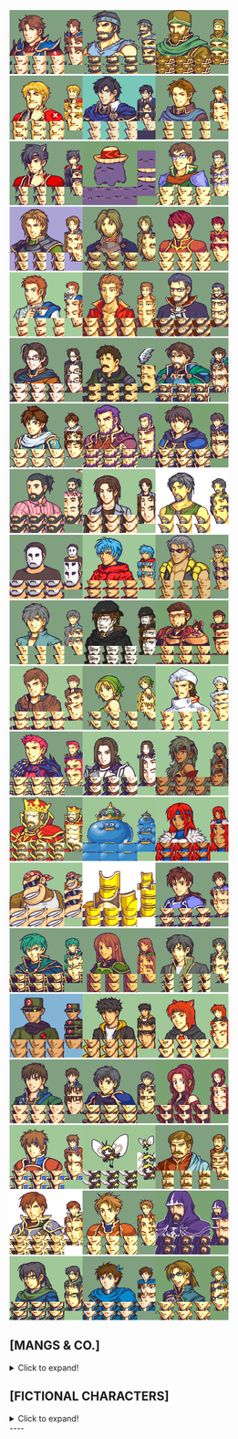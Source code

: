 ![Donlot (Main) {AI, NX, Wasdye}.png](https://github.com/Wasdye/Donclave-Repo/blob/main/Donlot/Donlot%20(Main)%20%7BAI%2C%20NX%2C%20Wasdye%7D.png "Donlot (Main) {AI, NX, Wasdye}")![Czarpy {CJ}.png](https://github.com/Wasdye/Donclave-Repo/blob/main/Pastor/Czarpy%20%7BCJ%7D.png "Czarpy {CJ}.png")![Crimmy {CJ}.png](https://github.com/Wasdye/Donclave-Repo/blob/main/Crimmy/Crimmy%20%7BCJ%7D.png "Crimmy {CJ}.png")![Nohrianguy {Tom776, NX}.png](https://github.com/Wasdye/Donclave-Repo/blob/main/Evil%20Mangs%20Empire/Nohrian/Nohrianguy%20%7BTom776%2C%20NX%7D.png "Nohrianguy {Tom776, NX}.png")![NX.png](https://github.com/Wasdye/Donclave-Repo/blob/main/Evil%20Mangs%20Empire/Nameless%20X%20NX/NX.png "NX.png")![Philip_Tactician {NX, Wasdye}.png](https://github.com/Wasdye/Donclave-Repo/blob/main/Phil/Philip_Tactician%20%7BNX%2C%20Wasdye%7D.png "Philip_Tactician {NX, Wasdye}.png")![Cat Yera {CJ, Yera, Wasdye}.png](https://github.com/Wasdye/Donclave-Repo/blob/main/Yera/Cat%20Yera%20%7BCJ%2C%20Yera%2C%20Wasdye%7D.png "Cat Yera {CJ, Yera, Wasdye}.png")![Pazuzu.png](https://github.com/Wasdye/Donclave-Repo/blob/main/Pazuzu/Pazuzu.png "Pazuzu.png")![Conlad.png](https://github.com/Wasdye/Donclave-Repo/blob/main/Conlad/Conlad.png "Conlad.png")![Mishi.png](https://github.com/Wasdye/Donclave-Repo/blob/main/Mishi.png "Mishi.png")![Abundy Older {Orihara_Saki}.png](https://github.com/Wasdye/Donclave-Repo/blob/main/Evil%20Mangs%20Empire/Abundy/Abundy%20Older%20%7BOrihara_Saki%7D.png "Abundy Older {Orihara_Saki}.png")![Lukas {CJ}.png](https://github.com/Wasdye/Donclave-Repo/blob/main/Evil%20Mangs%20Empire/Lukas/Lukas%20%7BCJ%7D.png "Lukas {CJ}.png")![Paterino.png](https://github.com/Wasdye/Donclave-Repo/blob/main/Evil%20Mangs%20Empire/Paterino/Paterino.png "Paterino.png")![Tambo {Glac}.png](https://github.com/Wasdye/Donclave-Repo/blob/main/Evil%20Mangs%20Empire/Tambo/Tambo%20%7BGlac%7D.png "Tambo {Glac}.png")![TheD4rkblade.png](https://github.com/Wasdye/Donclave-Repo/blob/main/D4rkblade%20Darkblade/TheD4rkblade.png "TheD4rkblade.png")![Wasdye - Base.png](https://github.com/Wasdye/Donclave-Repo/blob/main/Wasdye/Wasdye%20-%20Base.png "Wasdye - Base.png")![SneedwingGBA.png](https://github.com/Wasdye/Donclave-Repo/blob/main/Speedwing/SneedwingGBA.png "SneedwingGBA.png")![Axom_frames.png](https://github.com/Wasdye/Donclave-Repo/blob/main/Axomm/Axom_frames.png "Axom_frames.png")![AetherPortrait.png](https://github.com/Wasdye/Donclave-Repo/blob/main/Old%20Inactive%20members/Aether/AetherPortrait.png "AetherPortrait.png")![Andora FE8 {NickT}.png](https://github.com/Wasdye/Donclave-Repo/blob/main/Andora/Andora%20FE8%20%7BNickT%7D.png "Andora FE8 {NickT}.png")![Arbiter.png](https://github.com/Wasdye/Donclave-Repo/blob/main/Arbiter.png "Arbiter.png")![Brand-2025.png](https://github.com/Wasdye/Donclave-Repo/blob/main/Brand/Brand-2025.png "Brand-2025.png")![Buster.png](https://github.com/Wasdye/Donclave-Repo/blob/main/Buster/Buster.png "Buster.png")![Cazo.png](https://github.com/Wasdye/Donclave-Repo/blob/main/Old%20Inactive%20members/Cazo/Cazo.png "Cazo.png")![Chillstone.png](https://github.com/Wasdye/Donclave-Repo/blob/main/Chillstone/Chillstone.png "Chillstone.png")![CJ-new {CJ}.png](https://github.com/Wasdye/Donclave-Repo/blob/main/Old%20Inactive%20members/CJ/CJ-new%20%7BCJ%7D.png "CJ-new {CJ}.png")![Creative.png](https://github.com/Wasdye/Donclave-Repo/blob/main/Creative/Creative.png "Creative.png")![Dew {CJ}.png](https://github.com/Wasdye/Donclave-Repo/blob/main/Drew%20and%20Trec/Dew%20%7BCJ%7D.png "Dew {CJ}.png")![Eister {Guy that exists}.png](https://github.com/Wasdye/Donclave-Repo/blob/main/Existlot/Eister%20%7BGuy%20that%20exists%7D.png "Eister {Guy that exists}.png")![EmperorFatihWreimu.png](https://github.com/Wasdye/Donclave-Repo/blob/main/Old%20Inactive%20members/Fatih%20Hammer/EmperorFatihWreimu.png "EmperorFatihWreimu.png")![Ghostrick_portrait.png](https://github.com/Wasdye/Donclave-Repo/blob/main/Ghostrick/Ghostrick_portrait.png "Ghostrick_portrait.png")![Hanakko.png](https://github.com/Wasdye/Donclave-Repo/blob/main/Evil%20Mangs%20Empire/Hanakko/Hanakko.png "Hanakko.png")![Sultan.png](https://github.com/Wasdye/Donclave-Repo/blob/main/Old%20Inactive%20members/Sultan.png "Sultan.png")![Rawr {Juan, NX, Wasdye}.png](https://github.com/Wasdye/Donclave-Repo/blob/main/Juan%20Rawr%20Oof/Rawr%20%7BJuan%2C%20NX%2C%20Wasdye%7D.png "Rawr {Juan, NX, Wasdye}.png")![Julian.png](https://github.com/Wasdye/Donclave-Repo/blob/main/Julian/Julian.png "Julian.png")![Kayla{Zeldacrafter}.png](https://github.com/Wasdye/Donclave-Repo/blob/main/Kayla%7BZeldacrafter%7D.png "Kayla{Zeldacrafter}.png")![new_king_alfred_portrait {Ghostrick152}.png](https://github.com/Wasdye/Donclave-Repo/blob/main/King%20Alfred/new_king_alfred_portrait%20%7BGhostrick152%7D.png "new_king_alfred_portrait {Ghostrick152}.png")![King of Slimes {Ghostrick152}.png](https://github.com/Wasdye/Donclave-Repo/blob/main/King%20of%20Slimes%20%7BGhostrick152%7D.png "King of Slimes {Ghostrick152}.png")![Kira-Main.png](https://github.com/Wasdye/Donclave-Repo/blob/main/Kira/Kira-Main.png "Kira-Main.png")![DKC, Funky Kong {ZessDynamite}.png](https://github.com/Wasdye/Donclave-Repo/blob/main/Evil%20Mangs%20Empire/Klokinator/DKC%2C%20Funky%20Kong%20%7BZessDynamite%7D.png "DKC, Funky Kong {ZessDynamite}.png")![Piss Lexi.png](https://github.com/Wasdye/Donclave-Repo/blob/main/Piss%20Lexi.png "Piss Lexi.png")![Lycel - Definitive edition.png](https://github.com/Wasdye/Donclave-Repo/blob/main/Lycel/Lycel%20-%20Definitive%20edition.png "Lycel - Definitive edition.png")![MaxNew8.png](https://github.com/Wasdye/Donclave-Repo/blob/main/Max/MaxNew8.png "MaxNew8.png")![Milk (Pegasus) {CJ, Wasdye}.png](https://github.com/Wasdye/Donclave-Repo/blob/main/Milk/Milk%20(Pegasus)%20%7BCJ%2C%20Wasdye%7D.png "Milk (Pegasus) {CJ, Wasdye}.png")![Morbick.png](https://github.com/Wasdye/Donclave-Repo/blob/main/Morbick/Morbick.png "Morbick.png")![MIKEWAZOWSKISMILE.png](https://github.com/Wasdye/Donclave-Repo/blob/main/Old%20Inactive%20members/MIKEWAZOWSKISMILE.png "MIKEWAZOWSKISMILE.png")![Mus-new.png](https://github.com/Wasdye/Donclave-Repo/blob/main/Mus/Mus-new.png "Mus-new.png")![Prodawg2-CAT.png](https://github.com/Wasdye/Donclave-Repo/blob/main/Prodawg/Prodawg2-CAT.png "Prodawg2-CAT.png")![Runso (Swordmaster) {Wasdye, CJ}.png](https://github.com/Wasdye/Donclave-Repo/blob/main/Runso/Runso%20(Swordmaster)%20%7BWasdye%2C%20CJ%7D.png "Runso (Swordmaster) {Wasdye, CJ}.png")![Sarmurai.png](https://github.com/Wasdye/Donclave-Repo/blob/main/Sarm/Sarmurai.png "Sarmurai.png")![Scarlet.png](https://github.com/Wasdye/Donclave-Repo/blob/main/Old%20Inactive%20members/Scarlet.png "Scarlet.png")![Sorin2.png](https://github.com/Wasdye/Donclave-Repo/blob/main/Sorin/Sorin2.png "Sorin2.png")![Soul_Honey.png](https://github.com/Wasdye/Donclave-Repo/blob/main/Soulhoney/Soul_Honey.png "Soul_Honey.png")![Stachen.png](https://github.com/Wasdye/Donclave-Repo/blob/main/Stachen.png "Stachen.png")![Tizi.png](https://github.com/Wasdye/Donclave-Repo/blob/main/Tizi/Tizi.png "Tizi.png")![Ultra {CJ}.png](https://github.com/Wasdye/Donclave-Repo/blob/main/Ultra/Ultra%20%7BCJ%7D.png "Ultra {CJ}.png")![Vale.png](https://github.com/Wasdye/Donclave-Repo/blob/main/Old%20Inactive%20members/Vale.png "Vale.png")![Wind 4.0 {Wind, Mus}.png](https://github.com/Wasdye/Donclave-Repo/blob/main/Wind/Wind%204.0%20%7BWind%2C%20Mus%7D.png "Wind 4.0 {Wind, Mus}.png")![Wooper_fr.png](https://github.com/Wasdye/Donclave-Repo/blob/main/Wooper/Wooper_fr.png "Wooper_fr.png")![Ze_Lumpy.png](https://github.com/Wasdye/Donclave-Repo/blob/main/Ze_Lumpy.png "Ze_Lumpy.png")

## [MANGS & CO.]

<details><summary>Click to expand!</summary>

![Mangs-AltMini.png](https://github.com/Wasdye/Donclave-Repo/blob/main/Evil%20Mangs%20Empire/Mangs/Mangs-AltMini.png "Mangs-AltMini.png")![BethanyGold.png](https://github.com/Wasdye/Donclave-Repo/blob/main/Evil%20Mangs%20Empire/Bethany/BethanyGold.png "BethanyGold.png")![Ghebanny.png](https://github.com/Wasdye/Donclave-Repo/blob/main/Evil%20Mangs%20Empire/Bethany/Ghebanny.png "Ghebanny.png")![Jake.png](https://github.com/Wasdye/Donclave-Repo/blob/main/Evil%20Mangs%20Empire/Cyan/Jake.png "Jake.png")![Davis.png](https://github.com/Wasdye/Donclave-Repo/blob/main/Evil%20Mangs%20Empire/Davis/Davis.png "Davis.png")![PH.png](https://github.com/Wasdye/Donclave-Repo/blob/main/Evil%20Mangs%20Empire/PH/PH.png "PH.png")![Dsnoon.png](https://github.com/Wasdye/Donclave-Repo/blob/main/Evil%20Mangs%20Empire/Dsnoon/Dsnoon.png "Dsnoon.png")![Shuusuke.png](https://github.com/Wasdye/Donclave-Repo/blob/main/Evil%20Mangs%20Empire/Shuusuke.png "Shuusuke.png")![Vandal.png](https://github.com/Wasdye/Donclave-Repo/blob/main/Evil%20Mangs%20Empire/Vandal.png "Vandal.png")![Lemon Tart.png](https://github.com/Wasdye/Donclave-Repo/blob/main/Evil%20Mangs%20Empire/Lemon%20Tart.png "Lemon Tart.png")![Alice.png](https://github.com/Wasdye/Donclave-Repo/blob/main/Evil%20Mangs%20Empire/Alice.png "Alice.png")![Areku.png](https://github.com/Wasdye/Donclave-Repo/blob/main/Evil%20Mangs%20Empire/Areku.png "Areku.png")![Ephraim225.png](https://github.com/Wasdye/Donclave-Repo/blob/main/Evil%20Mangs%20Empire/Ephraim225.png "Ephraim225.png")![Firelance_REAL {Glac}.png](https://github.com/Wasdye/Donclave-Repo/blob/main/Evil%20Mangs%20Empire/Firelance/Firelance_REAL%20%7BGlac%7D.png "Firelance_REAL {Glac}.png")![The Last Rebel.png](https://github.com/Wasdye/Donclave-Repo/blob/main/Evil%20Mangs%20Empire/Rebel/The%20Last%20Rebel.png "The Last Rebel.png")![Noelle.png](https://github.com/Wasdye/Donclave-Repo/blob/main/Evil%20Mangs%20Empire/Noelle.png "Noelle.png")![Subbie 2.png](https://github.com/Wasdye/Donclave-Repo/blob/main/Evil%20Mangs%20Empire/Subbie/Subbie%202.png "Subbie 2.png")![Zeldacrafter.png](https://github.com/Wasdye/Donclave-Repo/blob/main/Evil%20Mangs%20Empire/Zeldacrafter/Zeldacrafter.png "Zeldacrafter.png")![Zev_portrait.png](https://github.com/Wasdye/Donclave-Repo/blob/main/Evil%20Mangs%20Empire/Zev/Zev_portrait.png "Zev_portrait.png")![MKDH.png](https://github.com/Wasdye/Donclave-Repo/blob/main/Evil%20Mangs%20Empire/MKDH.png "MKDH.png")



----



</details>

## [FICTIONAL CHARACTERS]

<details><summary>Click to expand!</summary>

![Jack_Frost{Nigaki, Waka}.png](https://github.com/Wasdye/Donclave-Repo/blob/main/Non-user%20characters/Jack_Frost%7BNigaki%2C%20Waka%7D.png "Jack_Frost{Nigaki, Waka}.png")![Rance Fe8 Colors.png](https://github.com/Wasdye/Donclave-Repo/blob/main/Non-user%20characters/Rance%20Fe8%20Colors.png "Rance Fe8 Colors.png")![Rance.png](https://github.com/Wasdye/Donclave-Repo/blob/main/Non-user%20characters/Rance.png "Rance.png")![Groroth.png](https://github.com/Wasdye/Donclave-Repo/blob/main/Non-user%20characters/Groroth.png "Groroth.png")![Groroth_Japanese.png](https://github.com/Wasdye/Donclave-Repo/blob/main/Non-user%20characters/Groroth_Japanese.png "Groroth_Japanese.png")![GrorothF_Japanese.png](https://github.com/Wasdye/Donclave-Repo/blob/main/Non-user%20characters/GrorothF_Japanese.png "GrorothF_Japanese.png")![Jack Garland.png](https://github.com/Wasdye/Donclave-Repo/blob/main/Non-user%20characters/Jack%20Garland.png "Jack Garland.png")![Jack Garland Armor.png](https://github.com/Wasdye/Donclave-Repo/blob/main/Non-user%20characters/Jack%20Garland%20Armor.png "Jack Garland Armor.png")![Stranger of Paradise - Neon - Abundy_Request.png](https://github.com/Wasdye/Donclave-Repo/blob/main/Non-user%20characters/Stranger%20of%20Paradise%20-%20Neon%20-%20Abundy_Request.png "Stranger of Paradise - Neon - Abundy_Request.png")![Lyn {Zeldacrafter}.png](https://github.com/Wasdye/Donclave-Repo/blob/main/Non-user%20characters/Lyn%20%7BZeldacrafter%7D.png "Lyn {Zeldacrafter}.png")![SHRIGMA.png](https://github.com/Wasdye/Donclave-Repo/blob/main/Non-user%20characters/SHRIGMA.png "SHRIGMA.png")![Soyjak.png](https://github.com/Wasdye/Donclave-Repo/blob/main/Non-user%20characters/Soyjak.png "Soyjak.png")![Vyland(Zmr, Peerless, Blueey, Nickt).png](https://github.com/Wasdye/Donclave-Repo/blob/main/Non-user%20characters/Vyland(Zmr%2C%20Peerless%2C%20Blueey%2C%20Nickt).png "Vyland(Zmr, Peerless, Blueey, Nickt).png")![Wrys_Zerk{NX}.png](https://github.com/Wasdye/Donclave-Repo/blob/main/Non-user%20characters/Wrys_Zerk%7BNX%7D.png "Wrys_Zerk{NX}.png")![Goldmary{NX}.png](https://github.com/Wasdye/Donclave-Repo/blob/main/Non-user%20characters/Goldmary%7BNX%7D.png "Goldmary{NX}.png")![Macellan (Nomad) {Donlot, Bwan}.png](https://github.com/Wasdye/Donclave-Repo/blob/main/Non-user%20characters/Macellan%20(Nomad)%20%7BDonlot%2C%20Bwan%7D.png "Macellan (Nomad) {Donlot, Bwan}.png")![Unil.png](https://github.com/Wasdye/Donclave-Repo/blob/main/Non-user%20characters/Unil.png "Unil.png")![BrasilinaGBA.png](https://github.com/Wasdye/Donclave-Repo/blob/main/Non-user%20characters/BrasilinaGBA.png "BrasilinaGBA.png")



----



</details>
----

